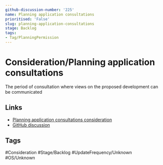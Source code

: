 ```yaml
---
github-discussion-number: '225'
name: Planning application consultations
prioritised: 'False'
slug: planning-application-consultations
stage: Backlog
tags:
- Tag/PlanningPermission
---
```


# Consideration/Planning application consultations

The period of consultation where views on the proposed development can be communicated

## Links

* [Planning application consultations consideration](https://design.planning.data.gov.uk/planning-consideration/planning-application-consultations)
* [GitHub discussion](https://github.com/digital-land/data-standards-backlog/discussions/225)

## Tags

#Consideration #Stage/Backlog #UpdateFrequency/Unknown #OS/Unknown